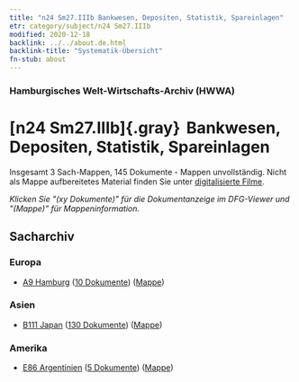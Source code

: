 ```yaml
---
title: "n24 Sm27.IIIb Bankwesen, Depositen, Statistik, Spareinlagen"
etr: category/subject/n24 Sm27.IIIb
modified: 2020-12-18
backlink: ../../about.de.html
backlink-title: "Systematik-Übersicht"
fn-stub: about
---
```


### Hamburgisches Welt-Wirtschafts-Archiv (HWWA)
# [n24 Sm27.IIIb]{.gray}&#8201; Bankwesen, Depositen, Statistik, Spareinlagen&#160; 




Insgesamt 3 Sach-Mappen, 145 Dokumente - Mappen unvollständig.
Nicht als Mappe aufbereitetes Material finden Sie unter [digitalisierte Filme](/film/h1_sh).

_Klicken Sie "(xy Dokumente)" für die Dokumentanzeige im DFG-Viewer und "(Mappe)" für Mappeninformation._

## Sacharchiv




### Europa

- [A9 Hamburg](../../../geo/about.de.html#A9) (<a href="https://dfg-viewer.de/show/?tx_dlf[id]=https://pm20.zbw.eu/mets/sh/1409xx/140905/1453xx/145398/public.mets.de.xml" target="_blank">10 Dokumente</a>) ([Mappe](http://purl.org/pressemappe20/folder/sh/140905,145398))

### Asien

- [B111 Japan](../../../geo/about.de.html#B111) (<a href="https://dfg-viewer.de/show/?tx_dlf[id]=https://pm20.zbw.eu/mets/sh/1412xx/141272/1453xx/145398/public.mets.de.xml" target="_blank">130 Dokumente</a>) ([Mappe](http://purl.org/pressemappe20/folder/sh/141272,145398))

### Amerika

- [E86 Argentinien](../../../geo/about.de.html#E86) (<a href="https://dfg-viewer.de/show/?tx_dlf[id]=https://pm20.zbw.eu/mets/sh/1416xx/141692/1453xx/145398/public.mets.de.xml" target="_blank">5 Dokumente</a>) ([Mappe](http://purl.org/pressemappe20/folder/sh/141692,145398))


